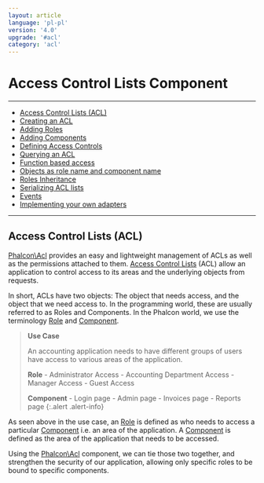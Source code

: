 ```yaml
---
layout: article
language: 'pl-pl'
version: '4.0'
upgrade: '#acl'
category: 'acl'
---
```

# Access Control Lists Component

* * *

- [Access Control Lists (ACL)](acl-overview)
- [Creating an ACL](acl-setup)
- [Adding Roles](acl-adding-roles)
- [Adding Components](acl-adding-components)
- [Defining Access Controls](acl-access-controls)
- [Querying an ACL](acl-querying)
- [Function based access](acl-function-based-access)
- [Objects as role name and component name](acl-objects)
- [Roles Inheritance](acl-roles-inheritance)
- [Serializing ACL lists](acl-serialization)
- [Events](acl-events)
- [Implementing your own adapters](acl-custom-adapters)

* * *

## Access Control Lists (ACL)

[Phalcon\Acl](api/Phalcon_Acl) provides an easy and lightweight management of ACLs as well as the permissions attached to them. [Access Control Lists](https://en.wikipedia.org/wiki/Access_control_list) (ACL) allow an application to control access to its areas and the underlying objects from requests.

In short, ACLs have two objects: The object that needs access, and the object that we need access to. In the programming world, these are usually referred to as Roles and Components. In the Phalcon world, we use the terminology [Role](api/Phalcon_Acl_Role) and [Component](api/Phalcon_Acl_Component).

> **Use Case**
> 
> An accounting application needs to have different groups of users have access to various areas of the application.
> 
> **Role** - Administrator Access - Accounting Department Access - Manager Access - Guest Access
> 
> **Component** - Login page - Admin page - Invoices page - Reports page
{:.alert .alert-info}

As seen above in the use case, an [Role](api/Phalcon_Acl_Role) is defined as who needs to access a particular [Component](api/Phalcon_Acl_Component) i.e. an area of the application. A [Component](api/Phalcon_Acl_Component) is defined as the area of the application that needs to be accessed.

Using the [Phalcon\Acl](api/Phalcon_Acl) component, we can tie those two together, and strengthen the security of our application, allowing only specific roles to be bound to specific components.